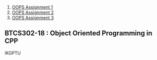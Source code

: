 1. [OOPS Assignment 1](https://github.com/nav9v/oops-assingment/blob/main/assignment%201/OOPS%20assignment%201.pdf)
2. [OOPS Assignment 2](https://github.com/nav9v/oops-assingment/blob/main/assignment%202/OOPS%20assignment%202.jpg)
3. [OOPS Assignment 3](https://github.com/nav9v/oops-assingment/blob/main/assignment%203/Lab%20Assignment%20OOPS-3.pdf)


## BTCS302-18 : Object Oriented Programming in CPP
IKGPTU
